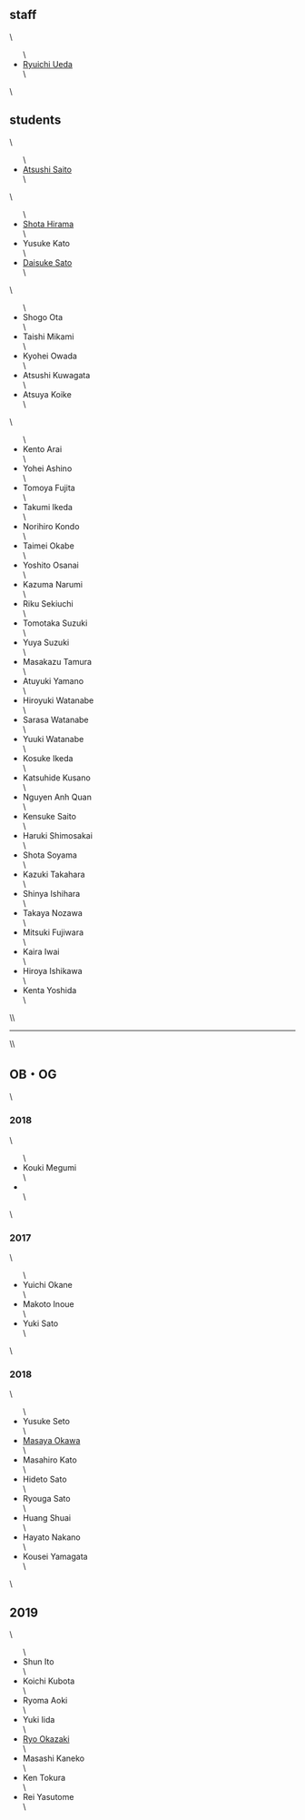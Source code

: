 <h2>staff</h2>\<ul>\ 	<li id="ryuichiueda"><a href="http://lab.ueda.asia/?page_id=42">Ryuichi Ueda</a></li>\</ul>\<h2>students</h2>\<ul>\ 	<li><a href="http://www.asrobot.me/">Atsushi Saito</a></li>\</ul>\<ul>\ 	<li><a href="http://habatafuture.hatenablog.jp/" target="_blank" rel="noopener noreferrer">Shota Hirama</a></li>\ 	<li>Yusuke Kato</li>\ 	<li><a href="https://tiryoh.com/" target="_blank" rel="noopener noreferrer">Daisuke Sato</a></li>\</ul>\<ul>\ 	<li>Shogo Ota</li>\ 	<li>Taishi Mikami</li>\ 	<li>Kyohei Owada</li>\ 	<li>Atsushi Kuwagata</li>\ 	<li>Atsuya Koike</li>\</ul>\<ul>\ 	<li><span class="s1">Kento Arai</span></li>\ 	<li><span class="s1">Yohei Ashino</span></li>\ 	<li><span class="s1">Tomoya Fujita</span></li>\ 	<li><span class="s1">Takumi Ikeda</span></li>\ 	<li>Norihiro Kondo</li>\ 	<li><span class="s1">Taimei Okabe</span></li>\ 	<li><span class="s1">Yoshito Osanai</span></li>\ 	<li><span class="s1">Kazuma Narumi</span></li>\ 	<li><span class="s1">Riku Sekiuchi</span></li>\ 	<li>Tomotaka Suzuki</li>\ 	<li>Yuya Suzuki</li>\ 	<li><span class="s1">Masakazu Tamura</span></li>\ 	<li>Atuyuki Yamano</li>\ 	<li><span class="s1">Hiroyuki Watanabe</span></li>\ 	<li><span class="s1">Sarasa Watanabe</span></li>\ 	<li>Yuuki Watanabe</li>\ 	<li>Kosuke Ikeda</li>\ 	<li>Katsuhide Kusano</li>\ 	<li>Nguyen Anh Quan</li>\ 	<li>Kensuke Saito</li>\ 	<li>Haruki Shimosakai</li>\ 	<li>Shota Soyama</li>\ 	<li>Kazuki Takahara</li>\ 	<li>Shinya Ishihara</li>\ 	<li>Takaya Nozawa</li>\ 	<li>Mitsuki Fujiwara</li>\ 	<li>Kaira Iwai</li>\ 	<li>Hiroya Ishikawa</li>\ 	<li>Kenta Yoshida</li>\</ul>\\<hr />\\<h2>OB・OG</h2>\<h3>2018</h3>\<ul>\ 	<li>Kouki Megumi</li>\ 	<li></li>\</ul>\<h3>2017</h3>\<ul>\ 	<li>Yuichi Okane</li>\ 	<li>Makoto Inoue</li>\ 	<li>Yuki Sato</li>\</ul>\<h3>2018</h3>\<ul>\ 	<li>Yusuke Seto</li>\ 	<li><a href="http://routecompass.net/member/okawa/" target="_blank" rel="noopener noreferrer">Masaya Okawa</a></li>\ 	<li>Masahiro Kato</li>\ 	<li>Hideto Sato</li>\ 	<li>Ryouga Sato</li>\ 	<li>Huang Shuai</li>\ 	<li>Hayato Nakano</li>\ 	<li>Kousei Yamagata</li>\</ul>\<h2>2019</h2>\<ul>\ 	<li>Shun Ito</li>\ 	<li>Koichi Kubota</li>\ 	<li>Ryoma Aoki</li>\ 	<li>Yuki Iida</li>\ 	<li><a href="https://zaki0929.github.io/">Ryo Okazaki</a></li>\ 	<li>Masashi Kaneko</li>\ 	<li><span class="s1">Ken Tokura</span></li>\ 	<li><span class="s1">Rei Yasutome</span></li>\</ul>
